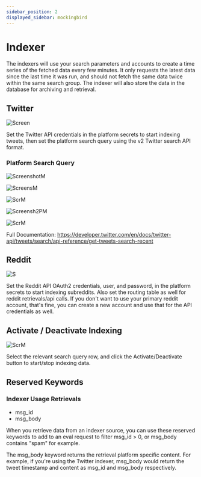 ```yaml
---
sidebar_position: 2
displayed_sidebar: mockingbird
---
```


# Indexer

The indexers will use your search parameters and accounts to create a time series of the fetched data every few minutes.
It only requests the latest data since the last time it was run, and should not fetch the same data twice within the
same search group. The indexer will also store the data in the database for archiving and retrieval.

## Twitter

![Screen](https://github.com/zeus-fyi/zeus/assets/17446735/2b32bdaa-216d-4379-8006-679cc26bd2c6)

Set the Twitter API credentials in the platform secrets to start indexing tweets,
then set the platform search query using the v2 Twitter search API format.

### Platform Search Query

![ScreenshotM](https://github.com/zeus-fyi/zeus/assets/17446735/067a6fc7-8b0c-4687-8c79-747c9f09ce58)

![ScreensM](https://github.com/zeus-fyi/zeus/assets/17446735/d862eaac-2462-4ce2-b0ca-09f97df714fc)

![ScrM](https://github.com/zeus-fyi/zeus/assets/17446735/a411ed5b-9981-4b72-a819-50f8f25adf2b)

![Screensh2PM](https://github.com/zeus-fyi/zeus/assets/17446735/87528c34-8b1d-4813-9af8-c062eabbbc6b)

![ScrM](https://github.com/zeus-fyi/zeus/assets/17446735/6a11c27e-a28b-417a-a34a-8a677df07b27)

Full
Documentation: https://developer.twitter.com/en/docs/twitter-api/tweets/search/api-reference/get-tweets-search-recent

## Reddit

![S](https://github.com/zeus-fyi/zeus/assets/17446735/d2ca5fe5-b191-42fc-a769-ee4f9ca4aaf3)

Set the Reddit API OAuth2 credentials, user, and password, in the platform secrets to start indexing subreddits.
Also set the routing table as well for reddit retrievals/api calls. If you don't want to use your primary reddit
account, that's fine, you can create a new account and use that for the API credentials as well.


## Activate / Deactivate Indexing

![ScrM](https://github.com/zeus-fyi/zeus/assets/17446735/b9bb2c6e-58b3-467e-b45a-c59a7bf067e2)

Select the relevant search query row, and click the Activate/Deactivate button to start/stop indexing data.

## Reserved Keywords

### Indexer Usage Retrievals

- msg_id
- msg_body

When you retrieve data from an indexer source, you can use these reserved keywords to add to an eval request to filter
msg_id > 0, or msg_body contains "spam" for example.

The msg_body keyword returns the retrieval platform specific content. For example, if you're using the Twitter indexer,
msg_body would return the tweet timestamp and content as msg_id and msg_body respectively.
